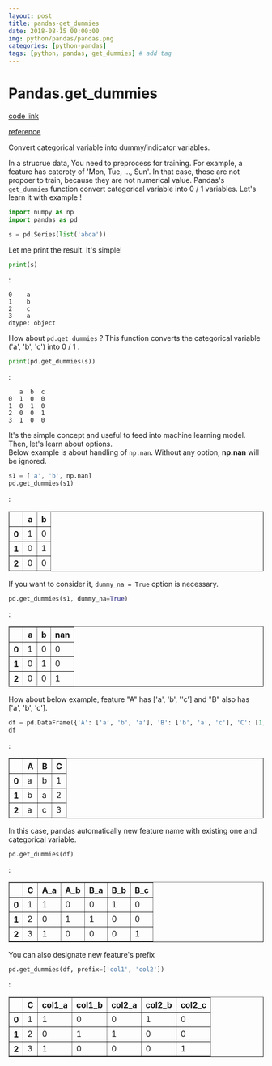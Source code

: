 ```yaml
---
layout: post
title: pandas-get_dummies
date: 2018-08-15 00:00:00
img: python/pandas/pandas.png
categories: [python-pandas] 
tags: [python, pandas, get_dummies] # add tag
---
```



# Pandas.get_dummies

[code link](http://nbviewer.jupyter.org/github/gaussian37/Python/blob/master/Data%20Analysis/pandas/pandas%20-%20get_dummies.ipynb)

[reference](https://pandas.pydata.org/pandas-docs/stable/generated/pandas.get_dummies.html)

Convert categorical variable into dummy/indicator variables.

In a strucrue data, You need to preprocess for training. For example, a feature has cateroty of 'Mon, Tue, ..., Sun'. In that case, those are not propoer to train, because they are not numerical value. Pandas's `get_dummies` function convert categorical variable into  0 / 1 variables. Let's learn it with example !


```python
import numpy as np
import pandas as pd

s = pd.Series(list('abca'))
```

Let me print the result. It's simple!


```python
print(s)
```

: 

    0    a
    1    b
    2    c
    3    a
    dtype: object
    

How about `pd.get_dummies` ? This function converts the categorical variable ('a', 'b', 'c') into 0 / 1 .


```python
print(pd.get_dummies(s))
```

:

       a  b  c
    0  1  0  0
    1  0  1  0
    2  0  0  1
    3  1  0  0
    

It's the simple concept and useful to feed into machine learning model. Then, let's learn about options. <br>
Below example is about handling of `np.nan`. Without any option, **np.nan** will be ignored.


```python
s1 = ['a', 'b', np.nan]
pd.get_dummies(s1)
```

:

<div>
<style scoped>
    .dataframe tbody tr th:only-of-type {
        vertical-align: middle;
    }

    .dataframe tbody tr th {
        vertical-align: top;
    }

    .dataframe thead th {
        text-align: right;
    }
</style>
<table border="1" class="dataframe">
  <thead>
    <tr style="text-align: right;">
      <th></th>
      <th>a</th>
      <th>b</th>
    </tr>
  </thead>
  <tbody>
    <tr>
      <th>0</th>
      <td>1</td>
      <td>0</td>
    </tr>
    <tr>
      <th>1</th>
      <td>0</td>
      <td>1</td>
    </tr>
    <tr>
      <th>2</th>
      <td>0</td>
      <td>0</td>
    </tr>
  </tbody>
</table>
</div>



If you want to consider it, `dummy_na = True` option is necessary.


```python
pd.get_dummies(s1, dummy_na=True)
```
:

<div>
<style scoped>
    .dataframe tbody tr th:only-of-type {
        vertical-align: middle;
    }

    .dataframe tbody tr th {
        vertical-align: top;
    }

    .dataframe thead th {
        text-align: right;
    }
</style>
<table border="1" class="dataframe">
  <thead>
    <tr style="text-align: right;">
      <th></th>
      <th>a</th>
      <th>b</th>
      <th>nan</th>
    </tr>
  </thead>
  <tbody>
    <tr>
      <th>0</th>
      <td>1</td>
      <td>0</td>
      <td>0</td>
    </tr>
    <tr>
      <th>1</th>
      <td>0</td>
      <td>1</td>
      <td>0</td>
    </tr>
    <tr>
      <th>2</th>
      <td>0</td>
      <td>0</td>
      <td>1</td>
    </tr>
  </tbody>
</table>
</div>



How about below example, feature "A" has ['a', 'b', ''c'] and "B" also has ['a', 'b', 'c'].


```python
df = pd.DataFrame({'A': ['a', 'b', 'a'], 'B': ['b', 'a', 'c'], 'C': [1, 2, 3]})
df
```

:

<div>
<style scoped>
    .dataframe tbody tr th:only-of-type {
        vertical-align: middle;
    }

    .dataframe tbody tr th {
        vertical-align: top;
    }

    .dataframe thead th {
        text-align: right;
    }
</style>
<table border="1" class="dataframe">
  <thead>
    <tr style="text-align: right;">
      <th></th>
      <th>A</th>
      <th>B</th>
      <th>C</th>
    </tr>
  </thead>
  <tbody>
    <tr>
      <th>0</th>
      <td>a</td>
      <td>b</td>
      <td>1</td>
    </tr>
    <tr>
      <th>1</th>
      <td>b</td>
      <td>a</td>
      <td>2</td>
    </tr>
    <tr>
      <th>2</th>
      <td>a</td>
      <td>c</td>
      <td>3</td>
    </tr>
  </tbody>
</table>
</div>



In this case, pandas automatically new feature name with existing one and categorical variable.


```python
pd.get_dummies(df)
```
:

<div>
<style scoped>
    .dataframe tbody tr th:only-of-type {
        vertical-align: middle;
    }

    .dataframe tbody tr th {
        vertical-align: top;
    }

    .dataframe thead th {
        text-align: right;
    }
</style>
<table border="1" class="dataframe">
  <thead>
    <tr style="text-align: right;">
      <th></th>
      <th>C</th>
      <th>A_a</th>
      <th>A_b</th>
      <th>B_a</th>
      <th>B_b</th>
      <th>B_c</th>
    </tr>
  </thead>
  <tbody>
    <tr>
      <th>0</th>
      <td>1</td>
      <td>1</td>
      <td>0</td>
      <td>0</td>
      <td>1</td>
      <td>0</td>
    </tr>
    <tr>
      <th>1</th>
      <td>2</td>
      <td>0</td>
      <td>1</td>
      <td>1</td>
      <td>0</td>
      <td>0</td>
    </tr>
    <tr>
      <th>2</th>
      <td>3</td>
      <td>1</td>
      <td>0</td>
      <td>0</td>
      <td>0</td>
      <td>1</td>
    </tr>
  </tbody>
</table>
</div>



You can also designate new feature's prefix


```python
pd.get_dummies(df, prefix=['col1', 'col2'])
```
:

<div>
<style scoped>
    .dataframe tbody tr th:only-of-type {
        vertical-align: middle;
    }

    .dataframe tbody tr th {
        vertical-align: top;
    }

    .dataframe thead th {
        text-align: right;
    }
</style>
<table border="1" class="dataframe">
  <thead>
    <tr style="text-align: right;">
      <th></th>
      <th>C</th>
      <th>col1_a</th>
      <th>col1_b</th>
      <th>col2_a</th>
      <th>col2_b</th>
      <th>col2_c</th>
    </tr>
  </thead>
  <tbody>
    <tr>
      <th>0</th>
      <td>1</td>
      <td>1</td>
      <td>0</td>
      <td>0</td>
      <td>1</td>
      <td>0</td>
    </tr>
    <tr>
      <th>1</th>
      <td>2</td>
      <td>0</td>
      <td>1</td>
      <td>1</td>
      <td>0</td>
      <td>0</td>
    </tr>
    <tr>
      <th>2</th>
      <td>3</td>
      <td>1</td>
      <td>0</td>
      <td>0</td>
      <td>0</td>
      <td>1</td>
    </tr>
  </tbody>
</table>
</div>